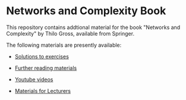 # Networks and Complexity Book

This repository contains addtional material for the book "Networks and Complexity" by Thilo Gross, available from Springer. 

The following materials are presently available:
- [Solutions to exercises](https://github.com/NC-Book/NCB/blob/main/sol/solutions.md)
- [Further reading materials](https://github.com/NC-Book/NCB/blob/main/further/further.md) 
- [Youtube videos](https://github.com/NC-Book/NCB/blob/main/videos.md) 

- [Materials for Lecturers](/lecturers/lecturers.md) 
